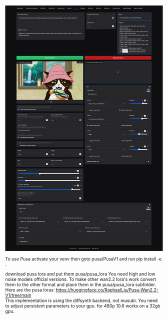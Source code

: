 ![GUI Screenshot](images/screenshot.png)  

To use Pusa
activate your venv then
goto pusa/PusaV1 and run pip install -e .

download pusa lora and put them pusa/pusa_lora You need high and low noise models official versions. To make other wan2.2 lora's work convert them to the other format and place them in the pusa/pusa_lora subfolder.  
Here are the pusa loras: https://huggingface.co/RaphaelLiu/Pusa-Wan2.2-V1/tree/main  
This implementation is using the diffsynth backend, not musubi. You need to adjust persistent parameters to your gpu. for 480p 10.6 works on a 32gb gpu.  
